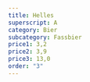 ```yaml
---
title: Helles
superscript: A
category: Bier
subcategory: Fassbier
price1: 3,2
price2: 3,9
price3: 13,0
order: "3"
---
```

